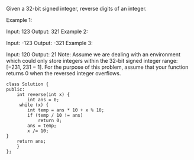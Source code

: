 Given a 32-bit signed integer, reverse digits of an integer.

Example 1:

Input: 123
Output: 321
Example 2:

Input: -123
Output: -321
Example 3:

Input: 120
Output: 21
Note:
Assume we are dealing with an environment which could only store integers within the 32-bit signed integer range: [−231,  231 − 1]. For the purpose of this problem, assume that your function returns 0 when the reversed integer overflows.
```
class Solution {
public:
    int reverse(int x) {
        int ans = 0;
     while (x) {
        int temp = ans * 10 + x % 10;
        if (temp / 10 != ans) 
            return 0;
        ans = temp;
        x /= 10;
}
    return ans;
    }
};
```
